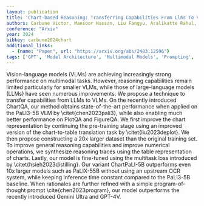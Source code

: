 ```yaml
---
layout: publication
title: 'Chart-based Reasoning: Transferring Capabilities From Llms To Vlms'
authors: Carbune Victor, Mansoor Hassan, Liu Fangyu, Aralikatte Rahul, Baechler Gilles, Chen Jindong, Sharma Abhanshu
conference: "Arxiv"
year: 2024
bibkey: carbune2024chart
additional_links:
  - {name: "Paper", url: "https://arxiv.org/abs/2403.12596"}
tags: ['GPT', 'Model Architecture', 'Multimodal Models', 'Prompting', 'Reinforcement Learning', 'Training Techniques']
---
```

Vision-language models (VLMs) are achieving increasingly strong performance on multimodal tasks. However, reasoning capabilities remain limited particularly for smaller VLMs, while those of large-language models (LLMs) have seen numerous improvements. We propose a technique to transfer capabilities from LLMs to VLMs. On the recently introduced ChartQA, our method obtains state-of-the-art performance when applied on the PaLI3-5B VLM by \citet\{chen2023pali3\}, while also enabling much better performance on PlotQA and FigureQA. We first improve the chart representation by continuing the pre-training stage using an improved version of the chart-to-table translation task by \citet\{liu2023deplot\}. We then propose constructing a 20x larger dataset than the original training set. To improve general reasoning capabilities and improve numerical operations, we synthesize reasoning traces using the table representation of charts. Lastly, our model is fine-tuned using the multitask loss introduced by \citet\{hsieh2023distilling\}. Our variant ChartPaLI-5B outperforms even 10x larger models such as PaLIX-55B without using an upstream OCR system, while keeping inference time constant compared to the PaLI3-5B baseline. When rationales are further refined with a simple program-of-thought prompt \cite\{chen2023program\}, our model outperforms the recently introduced Gemini Ultra and GPT-4V.
